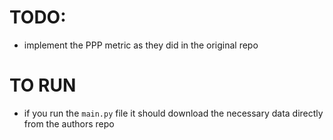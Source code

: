 # TODO:

- implement the PPP metric as they did in the original repo

# TO RUN

- if you run the `main.py` file it should download the necessary data directly from the authors repo
